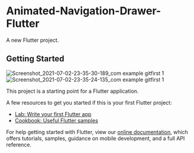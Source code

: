 # Animated-Navigation-Drawer-Flutter

A new Flutter project.

## Getting Started
![Screenshot_2021-07-02-23-35-30-189_com example gitfirst 1](https://user-images.githubusercontent.com/51167679/124317564-cf9eda80-db90-11eb-820a-64f572305c5b.jpg)
![Screenshot_2021-07-02-23-35-24-135_com example gitfirst 1](https://user-images.githubusercontent.com/51167679/124317635-e9d8b880-db90-11eb-90bb-521795405441.jpg)

This project is a starting point for a Flutter application.

A few resources to get you started if this is your first Flutter project:

- [Lab: Write your first Flutter app](https://flutter.dev/docs/get-started/codelab)
- [Cookbook: Useful Flutter samples](https://flutter.dev/docs/cookbook)

For help getting started with Flutter, view our
[online documentation](https://flutter.dev/docs), which offers tutorials,
samples, guidance on mobile development, and a full API reference.
